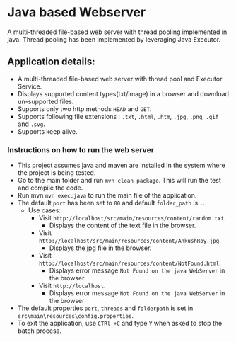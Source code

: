 # Java based Webserver
A multi-threaded file-based web server with thread pooling implemented in java.
Thread pooling has been implemented by leveraging Java Executor.

## Application details:

* A multi-threaded file-based web server with thread pool and Executor Service.
* Displays supported content types(txt/image) in a browser and download un-supported files.
* Supports only two http methods `HEAD` and `GET`.
* Supports following file extensions : `.txt`, `.html`, `.htm`, `.jpg`, `.png`, `.gif` and `.svg`. 
* Supports keep alive.

### Instructions on how to run the web server
* This project assumes java and maven are installed in the system where the project is being tested.
* Go to the main folder and run `mvn clean package`. This will run the test and compile the code.
* Run mvn `mvn exec:java` to run the main file of the application.
* The default `port` has been set to `80` and default `folder_path` is `.`. 
  * Use cases:
    * Visit `http://localhost/src/main/resources/content/random.txt`.
      * Displays the content of the text file in the browser.
    * Visit `http://localhost/src/main/resources/content/AnkushRoy.jpg`.
      * Displays the jpg file in the browser.
    * Visit `http://localhost/src/main/resources/content/NotFound.html`.
      * Displays error message `Not Found on the java WebServer` in the browser.
    * Visit `http://localhost`.
        * Displays error message `Not Found on the java WebServer` in the browser
* The default properties `port`, `threads` and `folderpath` is set in `src\main\resources\config.properties`.
* To exit the application, use `CTRl +C` and type `Y` when asked to stop the batch process.